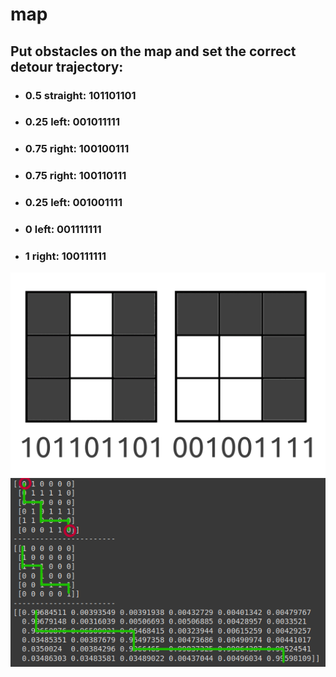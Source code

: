# map 
## Put obstacles on the map and set the correct detour trajectory:
* ### 0.5 straight: 101101101
* ### 0.25 left: 001011111
* ### 0.75 right: 100100111
* ### 0.75 right: 100110111
* ### 0.25 left: 001001111
* ### 0 left: 001111111
* ### 1 right: 100111111

![](map.png)
![](labyrinth.png)
